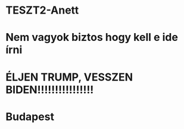 # TESZT2-Anett
# Nem vagyok biztos hogy kell e ide írni 
# ÉLJEN TRUMP, VESSZEN BIDEN!!!!!!!!!!!!!!!!
# Budapest
